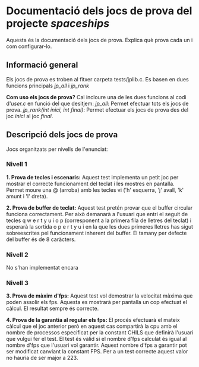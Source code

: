 # Documentació dels jocs de prova del projecte *spaceships*

Aquesta és la documentació dels jocs de prova. Explica què prova cada un i com configurar-lo.

## Informació general
 
Els jocs de prova es troben al fitxer carpeta tests/jplib.c. Es basen en dues funcions principals *jp_all* i *jp_rank*

**Com uso els jocs de prova?**
Cal incloure una de les dues funcions al codi d'*user.c* en funció del que desitjem:
*jp_all*: Permet efectuar tots els jocs de prova.
*jp_rank(int inici, int final)*: Permet efectuar els jocs de prova des del joc *inici* al joc *final*.

## Descripció dels jocs de prova
Jocs organitzats per nivells de l'enunciat:

### Nivell 1
**1. Prova de tecles i escenaris:** Aquest test implementa un petit joc per mostrar el correcte funcionament del teclat i les mostres en pantalla. Permet moure una @ (arroba) amb les tecles vi ('h' esquerra, 'j' avall, 'k' amunt i 'l' dreta). 

**2. Prova de buffer de teclat:** Aquest test pretén provar que el buffer circular funciona correctament. Per això demanarà a l'usuari que entri el seguit de tecles q w e r t y u i o p (corresponent a la primera fila de lletres del teclat) i esperarà la sortida o p e r t y u i en la que les dues primeres lletres has sigut sobreescrites pel funcionament inherent del buffer. El tamany per defecte del buffer és de 8 caràcters.

### Nivell 2
No s'han implementat encara

### Nivell 3
**3. Prova de màxim d'fps:** Aquest test vol demostrar la velocitat màxima que poden assolir els fps. Aquesta es mostrarà per pantalla un cop efectuat el càlcul. El resultat sempre és correcte.

**4. Prova de la garantia al regular els fps:** El procés efectuarà el mateix càlcul que el joc anterior però en aquest cas compartirà la cpu amb el nombre de processos especificat per la constant CHILS que definirà l'usuari que vulgui fer el test. El test és vàlid si el nombre d'fps calculat és igual al nombre d'fps que l'usuari vol garantir. Aquest nombre d'fps a garantir pot ser modificat canviant la constant FPS. Per a un test correcte aquest valor no hauria de ser major a 223. 

